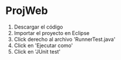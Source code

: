 # ProjWeb

1. Descargar el código
2. Importar el proyecto en Eclipse
3. Click derecho al archivo 'RunnerTest.java'
4. Click en 'Ejecutar como'
5. Click en 'JUnit test'
